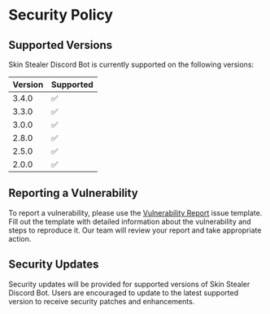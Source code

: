 # Security Policy

## Supported Versions

Skin Stealer Discord Bot is currently supported on the following versions:

| Version | Supported |
| ------- | -- |
| 3.4.0   | ✅ |
| 3.3.0   | ✅ |
| 3.0.0   | ✅ |
| 2.8.0   | ✅ |
| 2.5.0   | ✅ |
| 2.0.0   | ✅ |

## Reporting a Vulnerability

To report a vulnerability, please use the [Vulnerability Report](https://github.com/IHZAQ/SkinStealerDiscordBot33/issues/new?assignees=&labels=&projects=&template=vulnerability_report.md&title=) issue template. Fill out the template with detailed information about the vulnerability and steps to reproduce it. Our team will review your report and take appropriate action.

## Security Updates

Security updates will be provided for supported versions of Skin Stealer Discord Bot. Users are encouraged to update to the latest supported version to receive security patches and enhancements.
